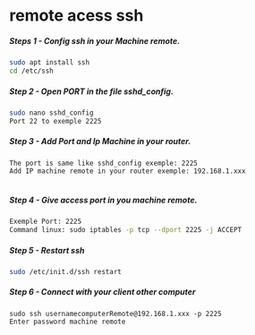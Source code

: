 # remote acess ssh


##### Steps 1 - Config ssh in your Machine remote.

``` sh 
sudo apt install ssh
cd /etc/ssh

```

##### Step 2 -  Open PORT in the file sshd_config.

``` sh
sudo nano sshd_config
Port 22 to exemple 2225

```
##### Step 3 -  Add Port and Ip Machine in your router.
``` sh 
The port is same like sshd_config exemple: 2225
Add IP machine remote in your router exemple: 192.168.1.xxx
  
```
##### Step 4 - Give access port in you machine remote.
``` sh 
Exemple Port: 2225
Command linux: sudo iptables -p tcp --dport 2225 -j ACCEPT

```
##### Step 5 - Restart ssh 
``` sh 
sudo /etc/init.d/ssh restart
```

##### Step 6 - Connect with your client other computer
```
sudo ssh usernamecomputerRemote@192.168.1.xxx -p 2225
Enter password machine remote

 
 ```